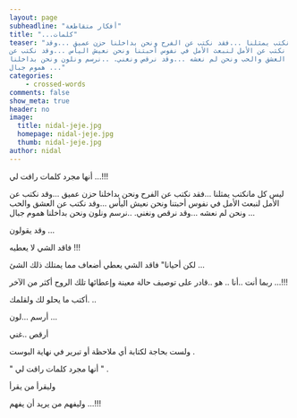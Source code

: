 ```yaml
---
layout: page
subheadline: "أفكار متقاطعة"
title: "...كلمات"
teaser: "ليس كل مانكتب يمثلنا ...فقد نكتب عن الفرح ونحن بداخلنا حزن عميق ...وقد
نكتب عن اﻷمل لنبعث اﻷمل في نفوس أحبتنا ونحن نعيش اليأس ...وقد نكتب عن
العشق والحب ونحن لم نعشه ...وقد نرقص ونغني. ..نرسم ونلون ونحن بداخلنا
هموم جبال ..."
categories:
    - crossed-words
comments: false
show_meta: true
header: no
image:
  title: nidal-jeje.jpg
  homepage: nidal-jeje.jpg
  thumb: nidal-jeje.jpg
author: nidal
---
```




أنها مجرد كلمات راقت لي ...!!!

ليس كل مانكتب يمثلنا ...فقد نكتب عن الفرح ونحن بداخلنا حزن عميق ...وقد
نكتب عن اﻷمل لنبعث اﻷمل في نفوس أحبتنا ونحن نعيش اليأس ...وقد نكتب عن
العشق والحب ونحن لم نعشه ...وقد نرقص ونغني. ..نرسم ونلون ونحن بداخلنا
هموم جبال ...

وقد يقولون ...

فاقد الشي لا يعطيه !!!

لكن أحيانا" فاقد الشي يعطي أضعاف مما يمتلك ذلك الشئ ...

ربما أنت ..أنا .. هو ..قادر على توصيف حالة معينة وإعطائها تلك الروح أكثر
من اﻵخر ...!!!

أكتب ما يحلو لك ولقلمك. ..

أرسم ...لون ...

أرقص ..غني

ولست بحاجة لكتابة أي ملاحظة أو تبرير في نهاية البوست .

" أنها مجرد كلمات راقت لي " .

وليقرأ من يقرأ

وليفهم من يريد أن يفهم ...!!!
